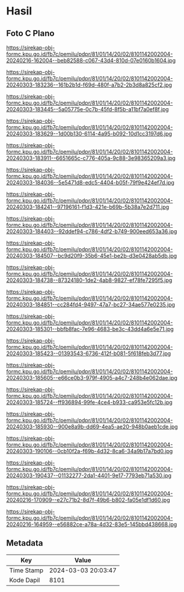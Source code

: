 # Hasil

## Foto C Plano

https://sirekap-obj-formc.kpu.go.id/fb7c/pemilu/pdpr/81/01/14/20/02/8101142002004-20240216-162004--beb82588-c067-43d4-810d-07e0160b1604.jpg

https://sirekap-obj-formc.kpu.go.id/fb7c/pemilu/pdpr/81/01/14/20/02/8101142002004-20240303-183236--161b2b1d-f69d-480f-a7b2-2b3d8a825cf2.jpg

https://sirekap-obj-formc.kpu.go.id/fb7c/pemilu/pdpr/81/01/14/20/02/8101142002004-20240303-183445--5a05775e-0c7b-45fd-8f5b-a11bf7a0ef8f.jpg

https://sirekap-obj-formc.kpu.go.id/fb7c/pemilu/pdpr/81/01/14/20/02/8101142002004-20240303-183629--1d00b130-6114-4a95-b092-10d1cc3197d6.jpg

https://sirekap-obj-formc.kpu.go.id/fb7c/pemilu/pdpr/81/01/14/20/02/8101142002004-20240303-183911--6651665c-c776-405a-9c88-3e98365209a3.jpg

https://sirekap-obj-formc.kpu.go.id/fb7c/pemilu/pdpr/81/01/14/20/02/8101142002004-20240303-184036--5e5471d8-edc5-4404-b05f-79f9e424ef7d.jpg

https://sirekap-obj-formc.kpu.go.id/fb7c/pemilu/pdpr/81/01/14/20/02/8101142002004-20240303-184241--97196161-f1d3-421e-b69b-5b38a7e2d711.jpg

https://sirekap-obj-formc.kpu.go.id/fb7c/pemilu/pdpr/81/01/14/20/02/8101142002004-20240303-184403--92ddef94-c786-4df2-b749-900eed653a36.jpg

https://sirekap-obj-formc.kpu.go.id/fb7c/pemilu/pdpr/81/01/14/20/02/8101142002004-20240303-184507--bc9d20f9-35b6-45e1-be2b-d3e0428ab5db.jpg

https://sirekap-obj-formc.kpu.go.id/fb7c/pemilu/pdpr/81/01/14/20/02/8101142002004-20240303-184738--87324180-1de2-4ab8-9827-ef78fe7295f5.jpg

https://sirekap-obj-formc.kpu.go.id/fb7c/pemilu/pdpr/81/01/14/20/02/8101142002004-20240303-184851--cc284fd4-9497-47a7-bc27-34ae577e0235.jpg

https://sirekap-obj-formc.kpu.go.id/fb7c/pemilu/pdpr/81/01/14/20/02/8101142002004-20240303-185301--bbfb8fac-7e96-4683-be3c-43dd4a6e5e71.jpg

https://sirekap-obj-formc.kpu.go.id/fb7c/pemilu/pdpr/81/01/14/20/02/8101142002004-20240303-185423--01393543-6736-412f-b081-5f618feb3d77.jpg

https://sirekap-obj-formc.kpu.go.id/fb7c/pemilu/pdpr/81/01/14/20/02/8101142002004-20240303-185605--e66ce0b3-979f-4905-a4c7-248b4e062dae.jpg

https://sirekap-obj-formc.kpu.go.id/fb7c/pemilu/pdpr/81/01/14/20/02/8101142002004-20240303-185724--ff936894-99fe-4ce4-b933-ca953e5fc12b.jpg

https://sirekap-obj-formc.kpu.go.id/fb7c/pemilu/pdpr/81/01/14/20/02/8101142002004-20240303-185930--900e8a9b-dd69-4ea5-ae20-948b0aeb1cde.jpg

https://sirekap-obj-formc.kpu.go.id/fb7c/pemilu/pdpr/81/01/14/20/02/8101142002004-20240303-190106--0cb10f2a-f69b-4d32-8ca6-34a9b17a7bd0.jpg

https://sirekap-obj-formc.kpu.go.id/fb7c/pemilu/pdpr/81/01/14/20/02/8101142002004-20240303-190437--01132277-2da1-4401-9e17-7793eb71a530.jpg

https://sirekap-obj-formc.kpu.go.id/fb7c/pemilu/pdpr/81/01/14/20/02/8101142002004-20240216-170909--e27c71b2-8d7f-49b6-b802-fa05e1df1d60.jpg

https://sirekap-obj-formc.kpu.go.id/fb7c/pemilu/pdpr/81/01/14/20/02/8101142002004-20240216-164959--e56882ce-a78a-4d32-83e5-145bbd438668.jpg


## Metadata

| Key        | Value               |
| ---------- | ------------------- |
| Time Stamp | 2024-03-03 20:03:47 |
| Kode Dapil | 8101                |



